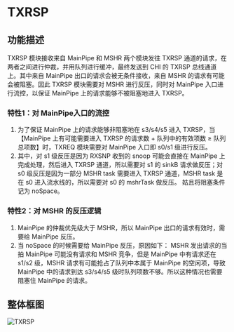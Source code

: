 # TXRSP

## 功能描述
TXRSP 模块接收来自 MainPipe 和 MSHR 两个模块发往 TXRSP 通道的请求，在两者之间进行仲裁，并用队列进行缓冲，最终发送到 CHI 的
TXRSP 总线通道上。其中来自 MainPipe 出口的请求会被无条件接收，来自 MSHR 的请求有可能会被阻塞。因此 TXRSP 模块需要对 MSHR
进行反压，同时对 MainPipe 入口进行流控，以保证 MainPipe 上的请求能够不被阻塞地进入 TXRSP。

### 特性1：对 MainPipe入口的流控
1. 为了保证 MainPipe 上的请求能够非阻塞地在 s3/s4/s5 进入 TXRSP，当【MainPipe 上有可能需要进入 TXRSP 的请求数 +
   队列中的有效项数 ≥ 队列总项数】时，TXREQ 模块需要对 MainPipe 入口即 s0/s1 级进行反压。
2. 其中，对 s1 级反压是因为 RXSNP 收到的 snoop 可能会直接在 MainPipe 上完成处理，然后进入 TXRSP 通道，所以需要对 s1 的
   sinkB 请求做反压；对 s0 级反压是因为一部分 MSHR task 需要进入 TXRSP 通道，MSHR task 是在 s0
   进入流水线的，所以需要对 s0 的 mshrTask 做反压。 姑且将阻塞条件记为 noSpace。

### 特性2：对 MSHR 的反压逻辑
1. MainPipe 的仲裁优先级大于 MSHR，所以 MainPipe 出口的请求有效时，需要给 MainPipe 反压。
2. 当 noSpace 的时候需要给 MainPipe 反压，原因如下： MSHR 发出请求的当拍 MainPipe 可能没有请求和 MSHR 竞争，但是
   MainPipe 中有请求还在 s1/s2 级，MSHR 请求有可能抢占了队列中本属于 MainPipe 的空闲项，导致 MainPipe 中的请求到达
   s3/s4/s5 级时队列项数不够。所以这种情况也需要阻塞住 MainPipe 的请求。

## 整体框图
![TXRSP](./figure/TXRSP.svg)

